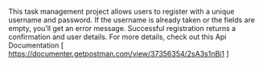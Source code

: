 This task management project allows users to register with a unique username and password. If the username is already taken or the fields are empty, you’ll get an error message. Successful registration returns a confirmation and user details. For more details, check out this Api Documentation [ https://documenter.getpostman.com/view/37356354/2sA3s1nBj1 ]